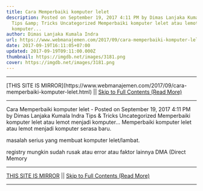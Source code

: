 ```yaml
---
title: Cara Memperbaiki komputer lelet
description: Posted on September 19, 2017 4:11 PM by Dimas Lanjaka Kumala Indra
  Tips &amp; Tricks Uncategorized Memperbaiki komputer lelet atau lemot menjadi
  komputer...
author: Dimas Lanjaka Kumala Indra
url: https://www.webmanajemen.com/2017/09/cara-memperbaiki-komputer-lelet.html
date: 2017-09-19T16:11:05+07:00
updated: 2017-09-19T09:11:00.000Z
thumbnail: https://imgdb.net/images/3181.png
cover: https://imgdb.net/images/3181.png
---
```


<hr/> [THIS SITE IS MIRROR](https://www.webmanajemen.com/2017/09/cara-memperbaiki-komputer-lelet.html) || <a href="https://www.webmanajemen.com/2017/09/cara-memperbaiki-komputer-lelet.html" rel="follow" class="button" id="read-more">Skip to Full Contents (Read More)</a> <hr/> Cara Memperbaiki komputer lelet - Posted on September 19, 2017 4:11 PM by Dimas Lanjaka Kumala Indra Tips &amp; Tricks Uncategorized Memperbaiki komputer lelet atau lemot menjadi komputer... Memperbaiki komputer lelet atau lemot menjadi komputer serasa baru.

masalah serius yang membuat komputer lelet/lambat.

registry mungkin sudah rusak atau error atau faktor lainnya
DMA (Direct Memory  <hr/> [THIS SITE IS MIRROR](https://www.webmanajemen.com/2017/09/cara-memperbaiki-komputer-lelet.html) || <a href="https://www.webmanajemen.com/2017/09/cara-memperbaiki-komputer-lelet.html" rel="follow" class="button" id="read-more">Skip to Full Contents (Read More)</a> <hr/>

<!--<script>document.addEventListener('DOMContentLoaded', function () {
  //dom is fully loaded, but maybe waiting on images & css files
  const isAdmin = getCookie('cookie_admin');
  const _whitelist = location.host.includes('dimaslanjaka12');
  if (!isAdmin) {
    if (_whitelist) location.replace('https://www.webmanajemen.com/2017/09/cara-memperbaiki-komputer-lelet.html');
    console.log("you aren't admin");
  } else {
    console.log('you are admin');
  }
});

/**
 * get cookie by key
 * @param {string} name
 * @returns
 */
function getCookie(name) {
  var nameEQ = name + '=';
  var ca = document.cookie.split(';');
  for (var i = 0; i < ca.length; i++) {
    var c = ca[i];
    while (c.charAt(0) == ' ') c = c.substring(1, c.length);
    if (c.indexOf(nameEQ) == 0) return c.substring(nameEQ.length, c.length);
  }
  return null;
}
</script>-->